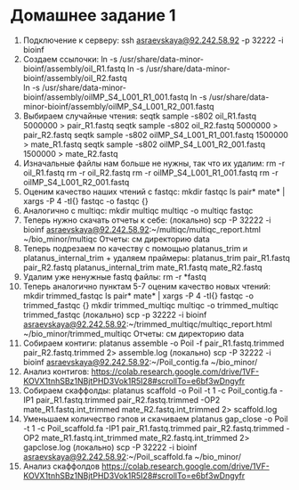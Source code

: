 #  Домашнее задание 1
1. Подключение к серверу:
ssh asraevskaya@92.242.58.92 -p 32222 -i bioinf
2. Создаем ссылочки:
ln -s /usr/share/data-minor-bioinf/assembly/oil_R1.fastq
ln -s /usr/share/data-minor-bioinf/assembly/oil_R2.fastq        
ln -s /usr/share/data-minor-bioinf/assembly/oilMP_S4_L001_R1_001.fastq 
ln -s /usr/share/data-minor-bioinf/assembly/oilMP_S4_L001_R2_001.fastq
3. Выбираем случайные чтения:
seqtk sample -s802 oil_R1.fastq 5000000 > pair_R1.fastq
seqtk sample -s802 oil_R2.fastq 5000000 > pair_R2.fastq
seqtk sample -s802 oilMP_S4_L001_R1_001.fastq 1500000 > mate_R1.fastq
seqtk sample -s802 oilMP_S4_L001_R2_001.fastq 1500000 > mate_R2.fastq
4. Изначальные файлы нам больше не нужны, так что их удалим:
rm -r oil_R1.fastq
rm -r oil_R2.fastq
rm -r oilMP_S4_L001_R1_001.fastq
rm -r oilMP_S4_L001_R2_001.fastq
5. Оценим качество наших чтений с fastqc:
mkdir fastqc
ls pair* mate* | xargs -P 4 -tI{} fastqc -o fastqc {}
6. Аналогично с multiqc:
mkdir multiqc
multiqc -o multiqc fastqc
7. Теперь нужно скачать отчеты к себе:
(локально) scp -P 32222 -i bioinf asraevskaya@92.242.58.92:~/multiqc/multiqc_report.html ~/bio_minor/multiqc
Отчеты: см директорию data
8. Теперь подрезаем по качеству с помощью platanus_trim и platanus_internal_trim + удаляем праймеры:
platanus_trim pair_R1.fastq pair_R2.fastq 
platanus_internal_trim mate_R1.fastq mate_R2.fastq
9. Удалим уже ненужные fastq  файлы:
rm -r *fastq
10. Теперь аналогично пунктам 5-7 оценим качество новых чтений:
mkdir trimmed_fastqc
ls  pair* mate* | xargs -P 4 -tI{} fastqc -o trimmed_fastqc {}
mkdir trimmed_multiqc
multiqc -o trimmed_multiqc trimmed_fastqc
(локально) scp -p 32222 -i bioinf asraevskaya@92.242.58.92:~/trimmed_multiqc/multiqc_report.html ~/bio_minor/trimmed_multiqc
Отчеты: см директорию data
11. Собираем контиги:
platanus assemble -o Poil -f pair_R1.fastq.trimmed pair_R2.fastq.trimmed 2> assemble.log
(локально) scp -P 32222 -i bioinf asraevskaya@92.242.58.92:~/Poil_contig.fa ~/bio_minor/
12. Анализ контигов:
https://colab.research.google.com/drive/1VF-KOVX1tnhSBz1NBjtPHD3Vok1R5I28#scrollTo=e6bf3wDngyfr
13. Собираем скаффолды:
platanus scaffold -o Poil -t 1 -c Poil_contig.fa -IP1 pair_R1.fastq.trimmed pair_R2.fastq.trimmed -OP2 mate_R1.fastq.int_trimmed mate_R2.fastq.int_trimmed 2> scaffold.log
14.  Уменьшаем количество гэпов и скачиваем
platanus gap_close -o Poil -t 1 -c Poil_scaffold.fa -IP1 pair_R1.fastq.trimmed pair_R2.fastq.trimmed -OP2 mate_R1.fastq.int_trimmed mate_R2.fastq.int_trimmed 2> gapclose.log
(локально) scp -P 32222 -i bioinf asraevskaya@92.242.58.92:~/Poil_scaffold.fa ~/bio_minor/
15. Анализ скаффолдов
https://colab.research.google.com/drive/1VF-KOVX1tnhSBz1NBjtPHD3Vok1R5I28#scrollTo=e6bf3wDngyfr
